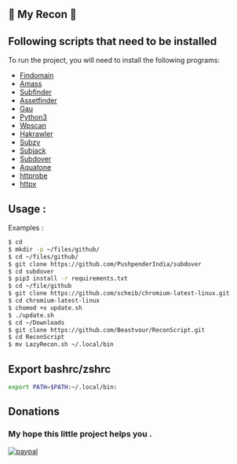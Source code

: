 ## 👑 My Recon 👑

## Following scripts that need to be installed
To run the project, you will need to install the following programs:

- [Findomain](https://github.com/Edu4rdSHL/findomain)
- [Amass](https://github.com/OWASP/Amass)
- [Subfinder](https://github.com/projectdiscovery/subfinder)
- [Assetfinder](https://github.com/tomnomnom/assetfinder)
- [Gau](https://github.com/lc/gau)
- [Python3](https://www.python.org/)
- [Wpscan](https://github.com/wpscanteam/wpscan)
- [Hakrawler](https://github.com/hakluke/hakrawler)
- [Subzy](https://github.com/LukaSikic/subzy)
- [Subjack](https://github.com/haccer/subjack)
- [Subdover](https://github.com/PushpenderIndia/subdover)
- [Aquatone](https://github.com/michenriksen/aquatone)
- [httprobe](https://github.com/tomnomnom/httprobe)
- [httpx](https://github.com/projectdiscovery/httpx)

## Usage : 
Examples :
```bash
$ cd
$ mkdir -p ~/files/github/
$ cd ~/files/github/
$ git clone https://github.com/PushpenderIndia/subdover
$ cd subdover 
$ pip3 install -r requirements.txt
$ cd ~/file/github
$ git clone https://github.com/scheib/chromium-latest-linux.git
$ cd chromium-latest-linux 
$ chomod +x update.sh 
$ ./update.sh
$ cd ~/Downloads
$ git clone https://github.com/Beastvour/ReconScript.git
$ cd ReconScript
$ mv LazyRecon.sh ~/.local/bin
```

## Export bashrc/zshrc 
```bash
export PATH=$PATH:~/.local/bin:
```


## Donations
### My hope this little project helps you . 

[![paypal](https://github.com/Ximi1970/Donate/blob/master/paypal_btn_donateCC_LG_1.gif)](https://paypal.me/joemarie425)
